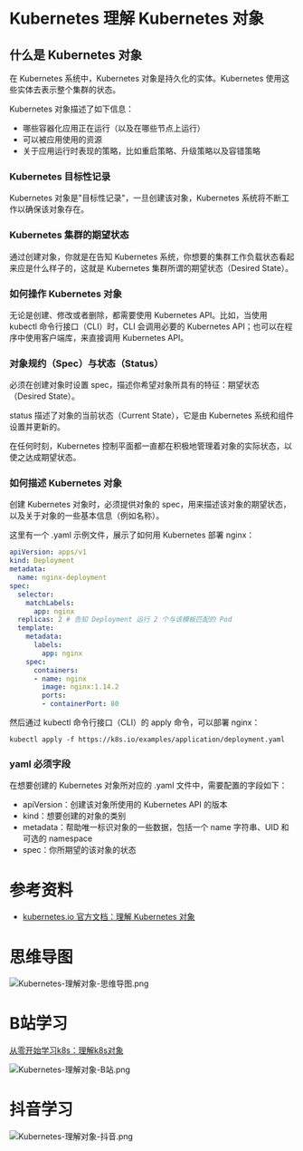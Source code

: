 # Kubernetes 理解 Kubernetes 对象

## 什么是 Kubernetes 对象

在 Kubernetes 系统中，Kubernetes 对象是持久化的实体。Kubernetes 使用这些实体去表示整个集群的状态。

Kubernetes 对象描述了如下信息：

- 哪些容器化应用正在运行（以及在哪些节点上运行）
- 可以被应用使用的资源
- 关于应用运行时表现的策略，比如重启策略、升级策略以及容错策略

### Kubernetes 目标性记录

Kubernetes 对象是"目标性记录"，一旦创建该对象，Kubernetes 系统将不断工作以确保该对象存在。

### Kubernetes 集群的期望状态

通过创建对象，你就是在告知 Kubernetes 系统，你想要的集群工作负载状态看起来应是什么样子的，这就是 Kubernetes 集群所谓的期望状态（Desired State）。

### 如何操作 Kubernetes 对象

无论是创建、修改或者删除，都需要使用 Kubernetes API。比如，当使用 kubectl 命令行接口（CLI）时，CLI 会调用必要的 Kubernetes API；也可以在程序中使用客户端库，来直接调用 Kubernetes API。

### 对象规约（Spec）与状态（Status）

必须在创建对象时设置 spec，描述你希望对象所具有的特征：期望状态（Desired State）。

status 描述了对象的当前状态（Current State），它是由 Kubernetes 系统和组件设置并更新的。

在任何时刻，Kubernetes 控制平面都一直都在积极地管理着对象的实际状态，以使之达成期望状态。

### 如何描述 Kubernetes 对象

创建 Kubernetes 对象时，必须提供对象的 spec，用来描述该对象的期望状态，以及关于对象的一些基本信息（例如名称）。 

这里有一个 .yaml 示例文件，展示了如何用 Kubernetes 部署 nginx：

```yaml
apiVersion: apps/v1
kind: Deployment
metadata:
  name: nginx-deployment
spec:
  selector:
    matchLabels:
      app: nginx
  replicas: 2 # 告知 Deployment 运行 2 个与该模板匹配的 Pod
  template:
    metadata:
      labels:
        app: nginx
    spec:
      containers:
      - name: nginx
        image: nginx:1.14.2
        ports:
        - containerPort: 80
```

然后通过 kubectl 命令行接口（CLI）的 apply 命令，可以部署 nginx：

```shell
kubectl apply -f https://k8s.io/examples/application/deployment.yaml
```

### yaml 必须字段

在想要创建的 Kubernetes 对象所对应的 .yaml 文件中，需要配置的字段如下：

- apiVersion：创建该对象所使用的 Kubernetes API 的版本
- kind：想要创建的对象的类别
- metadata：帮助唯一标识对象的一些数据，包括一个 name 字符串、UID 和可选的 namespace
- spec：你所期望的该对象的状态

# 参考资料

- [kubernetes.io 官方文档：理解 Kubernetes 对象](https://kubernetes.io/zh-cn/docs/concepts/overview/working-with-objects/kubernetes-objects/)

# 思维导图

![Kubernetes-理解对象-思维导图.png](https://cnymw.github.io/GolangStudy/docs/Kubernetes-理解对象/Kubernetes-理解对象-思维导图.png)

# B站学习

[从零开始学习k8s：理解k8s对象](https://www.bilibili.com/video/BV1614y147KG/)

![Kubernetes-理解对象-B站.png](https://cnymw.github.io/GolangStudy/docs/Kubernetes-理解对象/Kubernetes-理解对象-B站.png)

# 抖音学习

![Kubernetes-理解对象-抖音.png](https://cnymw.github.io/GolangStudy/docs/Kubernetes-理解对象/Kubernetes-理解对象-抖音.png)